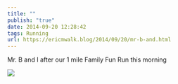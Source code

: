 ```yaml
---
title: ""
publish: "true"
date: 2014-09-20 12:28:42
tags: Running
url: https://ericmwalk.blog/2014/09/20/mr-b-and.html
---
```


Mr. B and I after our 1 mile Family Fun Run this morning

![](https://ericmwalk.blog/uploads/2022/bf72a6c94c.jpg)